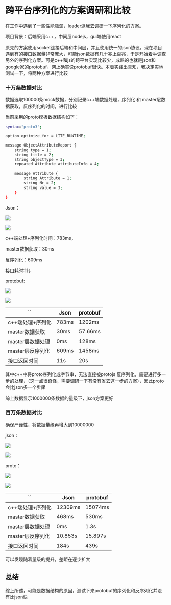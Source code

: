 # 跨平台序列化的方案调研和比较

在工作中遇到了一些性能瓶颈，leader派我去调研一下序列化的方案。

项目背景：后端采用c++，中间层nodejs，gui端使用react

原先的方案使用socket连接后端和中间层，并且使用统一的json协议。现在项目遇到有的接口数据量非常庞大，可能json数据有几十兆上百兆，于是开始着手调查另外的序列化方案。可是c++和js的跨平台实现比较少，成熟的也就是json和google家的protobuf，网上确实说protobuf很快。本着实践出真知，我决定实地测试一下，将两种方案进行比较

### 十万条数据对比

数据选取100000条mock数据，分别记录c++端数据处理，序列化 和 master层数据获取，反序列化的时间，进行比较

当前采用的proto模板数据结构如下：

```Bash
syntax="proto3";

option optimize_for = LITE_RUNTIME;

message ObjectAttributeReport {
    string type = 1;
    string title = 2;
    string objectType = 3;
    repeated Attribute attributeInfo = 4;

    message Attribute {
        string Attribute = 1;
        string Nr = 2; 
        string value = 3;
    }
}
```

Json：

![](https://puj177tssn.feishu.cn/space/api/box/stream/download/asynccode/?code=NjM1NTdhZDljYjQ4NjI4ODNmNWViMzVjMmRmYzM3YWZfM0xjbGpBSFkyaGE2QkVUSnprRFo2QnNHU3hkQW4wdElfVG9rZW46TWt6dmI2TGlpb0tIZnV4U2JRUmN3bzBHbmZoXzE3MTU4MzkzMjk6MTcxNTg0MjkyOV9WNA)

![](https://puj177tssn.feishu.cn/space/api/box/stream/download/asynccode/?code=OTQ3NmJjZDk1N2U3YmZhNDNiODc3MmNmZGM3NzUxZTJfZDRNQTZQZ3JxQjVaVWlJUGxYMzlqeDZ6SFFIcWRSRlZfVG9rZW46S1ZTN2JSRVQ4b1BJdUV4OGR5MWNCQ2FpbmdoXzE3MTU4MzkzMjk6MTcxNTg0MjkyOV9WNA)

c++端处理+序列化时间：783ms，

master数据获取：30ms

反序列化：609ms

接口耗时:11s

protobuf:

![](https://puj177tssn.feishu.cn/space/api/box/stream/download/asynccode/?code=Njg2OWFlZjA5NGQxMThiYmQxODE4NGZkNTI5MjQxN2JfNGJvZVRUM0tCZXRQeU9SR2E1YTFWUXZKdERiT2ZNeEpfVG9rZW46REdKVmJiODU5b2VwenF4ZmFhV2M4NFlLbnNmXzE3MTU4MzkzMjk6MTcxNTg0MjkyOV9WNA)

![](https://puj177tssn.feishu.cn/space/api/box/stream/download/asynccode/?code=Yjk1Y2ZjYWJmMDExYTdmYzc4ZjQ1YjJhZWI4MDRhZGJfVXVRWlpwaURxMFlVRDFrdFE1R2F6SlpTWHFNWE1jcGZfVG9rZW46VzdmVWJRM1dLb2czV0F4MUI5U2NpY1pobjJjXzE3MTU4MzkzMjk6MTcxNTg0MjkyOV9WNA)

| ``               | Json  | protobuf |
| ---------------- | ----- | -------- |
| c++端处理+序列化 | 783ms | 1202ms   |
| master数据获取   | 30ms  | 57.66ms  |
| master层数据处理 | 0ms   | 128ms    |
| master层反序列化 | 609ms | 1458ms   |
| 接口返回时间     | 11s   | 20s      |

其中c++中将proto序列化成字节串，无法直接被protojs 反序列化，需要进行多一步的处理，（这一点很奇怪，需要调研一下有没有省去这一步的方案），因此proto会比json多一个步骤

综上数据显示1000000条数据的量级下，json方案更好

### 百万条数据对比

确保严谨性，将数据量级再增大到10000000

json：

![](https://puj177tssn.feishu.cn/space/api/box/stream/download/asynccode/?code=ZWMwNDNjN2Q4NWJlMjY3ODAzZTFkMGMyYzBhNzMwZDlfbVRBaEprcUllZlpvRzhxcmp4ZGRtdWJRZktMcFNMeWxfVG9rZW46WGFtN2JPSWcxb09vRGx4RU1UTmNRYUtkbk9oXzE3MTU4MzkzMjk6MTcxNTg0MjkyOV9WNA)

![](https://puj177tssn.feishu.cn/space/api/box/stream/download/asynccode/?code=MGY2NTZhYmFiN2IwMWRkMGQxZDYwNjI3MjBhZmUzYzNfTmxkc0M2Vk5RV0lValZ5Y2JOamNVU0hWREM4eW1sbUdfVG9rZW46VUtuTmJJYUhib1RxcTB4Q2Y3MGNQTzZtbjhjXzE3MTU4MzkzMjk6MTcxNTg0MjkyOV9WNA)

proto：

![](https://puj177tssn.feishu.cn/space/api/box/stream/download/asynccode/?code=YThkNzQ3NzdlMjliNmYxYzc5NzRhMmY5YWYxZmRhYjNfRndHS0NaeEJKa0pDNjNtR3p5QkRwSVFFeWdhb05wZHBfVG9rZW46RWIzeGJOY3JWb0xoNDh4Z3I4c2N4eVlEblFnXzE3MTU4MzkzMjk6MTcxNTg0MjkyOV9WNA)

![](https://puj177tssn.feishu.cn/space/api/box/stream/download/asynccode/?code=NDU5MjdhMjk5NzQxODI2NWQ3YjBiNTFkMGM3ODJiZTZfTmVkSlN5U29rOHpHRnc4cERzTmFubktqcTNDN0ZleEdfVG9rZW46QkxMSGJJVWxSb1hhR1F4enJwUGN6QWpubnplXzE3MTU4MzkzMjk6MTcxNTg0MjkyOV9WNA)

| ``               | Json    | protobuf |
| ---------------- | ------- | -------- |
| c++端处理+序列化 | 12309ms | 15074ms  |
| master数据获取   | 468ms   | 530ms    |
| master层数据处理 | 0ms     | 1.3s     |
| master层反序列化 | 10.853s | 15.897s  |
| 接口返回时间     | 184s    | 439s     |

可以发现随着量级的提升，差距在逐步扩大


## 总结

综上所述，可能是数据结构的原因，测试下来protobuf的序列化和反序列化并没有比json快
